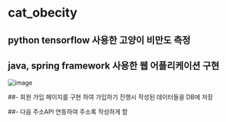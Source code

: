 # cat_obecity

## python tensorflow 사용한 고양이 비만도 측정

## java, spring framework 사용한 웹 어플리케이션 구현


![image](https://user-images.githubusercontent.com/102849917/166100634-fa6c4a6e-9d0d-4d32-bc63-035c11fcb97a.png)


##- 회원 가입 페이지를 구현 하여 가입하기 진행시 작성된 데이터들을 DB에 저장

##- 다음 주소API 연동하여 주소록 작성하게 함
